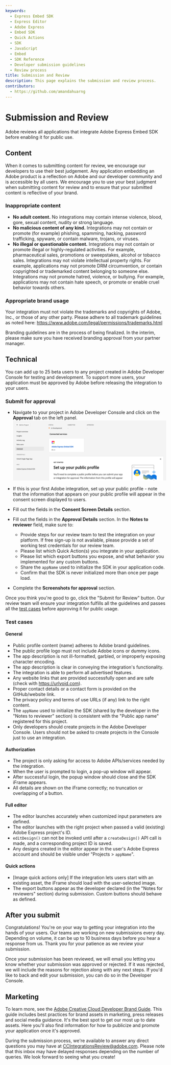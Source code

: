 ```yaml
---
keywords:
  - Express Embed SDK
  - Express Editor
  - Adobe Express
  - Embed SDK
  - Quick Actions
  - SDK
  - JavaScript
  - Embed
  - SDK Reference
  - Developer submission guidelines
  - Review process
title: Submission and Review
description: This page explains the submission and review process.
contributors:
  - https://github.com/amandahuarng
---
```


# Submission and Review

Adobe reviews all applications that integrate Adobe Express Embed SDK before enabling it for public use.

<!-- ## Legal

Terms of use - coming soon -->

## Content

When it comes to submitting content for review, we encourage our developers to use their best judgement. Any application embedding an Adobe product is a reflection on Adobe and our developer community and is accessible by all users. We encourage you to use your best judgment when submitting content for review and to ensure that your submitted content is reflective of your brand.

### Inappropriate content

* __No adult content.__
No integrations may contain intense violence, blood, gore, sexual content, nudity or strong language.
* __No malicious content of any kind.__
Integrations may not contain or promote (for example) phishing, spamming, hacking, password trafficking, spyware, or contain malware, trojans, or viruses.
* __No illegal or questionable content.__
Integrations may not contain or promote illegal or highly-regulated activities. For example, pharmaceutical sales, promotions or sweepstakes, alcohol or tobacco sales. Integrations may not violate intellectual property rights. For example, applications may not promote DRM circumvention, or contain copyrighted or trademarked content belonging to someone else. Integrations may not promote hatred, violence, or bullying. For example, applications may not contain hate speech, or promote or enable cruel behavior towards others.

### Appropriate brand usage

Your integration must not violate the trademarks and copyrights of Adobe, Inc., or those of any other party. Please adhere to all trademark guidelines as noted here: <https://www.adobe.com/legal/permissions/trademarks.html>

Branding guidelines are in the process of being finalized. In the interim, please make sure you have received branding approval from your partner manager.

## Technical

You can add up to 25 beta users to any project created in Adobe Developer Console for testing and development. To support more users, your application must be approved by Adobe before releasing the integration to your users.

### Submit for approval

* Navigate to your project in Adobe Developer Console and click on the __Approval__ tab on the left panel. ![Approval Pic 1](approval1.png)
* If this is your first Adobe integration, set up your public profile - note that the information that appears on your public profile will appear in the consent screen displayed to users.

* Fill out the fields in the __Consent Screen Details__ section.

* Fill out the fields in the __Approval Details__ section. In the __Notes to reviewer__ field, make sure to:
  * Provide steps for our review team to test the integration on your platform. If free sign-up is not available, please provide a set of working test credentials for our review team.
  * Please list which Quick Action(s) you integrate in your application.
  * Please list which export buttons you expose, and what behavior you implemented for any custom buttons.
  * Share the `appName` used to initialize the SDK in your application code.
  * Confirm that the SDK is never initialized more than once per page load.

* Complete the __Screenshots for approval__ section.

Once you think you're good to go, click the "Submit for Review" button. Our review team will ensure your integration fulfills all the guidelines and passes all the [test cases](#test-cases) before approving it for public usage.

### Test cases

#### General

* Public profile content (name) adheres to Adobe brand guidelines.
* The public profile logo must not include Adobe icons or dummy icons.
* The app description is not ill-formatted, garbled, or improperly exposing character encoding.
* The app description is clear in conveying the integration's functionality.
* The integration is able to perform all advertised features.
* Any website links that are provided successfully open and are safe (check with <https://urlvoid.com>).
* Proper contact details or a contact form is provided on the GitHub/website link.
* The privacy policy and terms of use URLs (if any) link to the right content.
* The `appName` used to initialize the SDK (shared by the developer in the "Notes to reviewer" section) is consistent with the "Public app name" registered for this project.
* Only developers should create projects in the Adobe Developer Console. Users should not be asked to create projects in the Console just to use an integration.

#### Authorization

* The project is only asking for access to Adobe APIs/services needed by the integration.
* When the user is prompted to login, a pop-up window will appear.
* After successful login, the popup window should close and the SDK iFrame appears.
* All details are shown on the iFrame correctly; no truncation or overlapping of a button.

#### Full editor

* The editor launches accurately when customized input parameters are defined.
* The editor launches with the right project when passed a valid (existing) Adobe Express project's ID.
* `editDesign()` can not be invoked until after a `createDesign()` API call is made, and a corresponding project ID is saved.
* Any designs created in the editor appear in the user's Adobe Express account and should be visible under "Projects > `appName`".

#### Quick actions

* [Image quick actions only] If the integration lets users start with an existing asset, the iFrame should load with the user-selected image.
* The export buttons appear as the developer declared (in the "Notes for reviewers" section) during submission. Custom buttons should behave as defined.

## After you submit

Congratulations! You're on your way to getting your integration into the hands of your users. Our teams are working on new submissions every day. Depending on volume, it can be up to 10 business days before you hear a response from us. Thank you for your patience as we review your submission.

Once your submission has been reviewed, we will email you letting you know whether your submission was approved or rejected. If it was rejected, we will include the reasons for rejection along with any next steps. If you'd like to back and edit your submission, you can do so in the Developer Console.

## Marketing

To learn more, see the [Adobe Creative Cloud Developer Brand Guide](https://partners.adobe.com/content/dam/tep_assets/public/public_1/documents/Adobe-Creative-Cloud-Developer-Brand-Guide.pdf). This guide includes best practices for brand assets in marketing, press releases and social media guidance. It's the best spot to get our most up to date assets. Here you'll also find information for how to publicize and promote your application once it's approved.

During the submission process, we're available to answer any direct questions you may have at CCIntegrationsReview@adobe.com. Please note that this inbox may have delayed responses depending on the number of queries. We look forward to seeing what you create!
